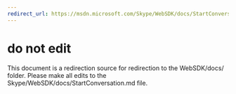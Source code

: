 ```yaml
---
redirect_url: https://msdn.microsoft.com/Skype/WebSDK/docs/StartConversation
---
```

# do not edit
This document is a redirection source for redirection to the WebSDK/docs/ folder. Please make all edits to the Skype/WebSDK/docs/StartConversation.md file.


